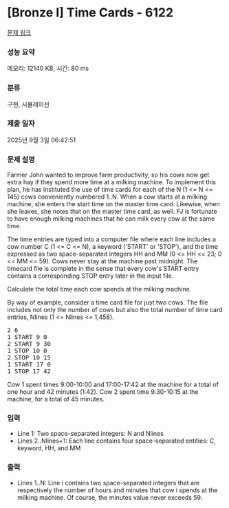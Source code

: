 # [Bronze I] Time Cards - 6122 

[문제 링크](https://www.acmicpc.net/problem/6122) 

### 성능 요약

메모리: 12140 KB, 시간: 80 ms

### 분류

구현, 시뮬레이션

### 제출 일자

2025년 9월 3일 06:42:51

### 문제 설명

<p>Farmer John wanted to improve farm productivity, so his cows now get extra hay if they spend more time at a milking machine. To implement this plan, he has instituted the use of time cards for each of the N (1 <= N <= 145) cows conveniently numbered 1..N. When a cow starts at a milking machine, she enters the start time on the master time card. Likewise, when she leaves, she notes that on the master time card, as well. FJ is fortunate to have enough milking machines that he can milk every cow at the same time.</p>

<p>The time entries are typed into a computer file where each line includes a cow number C (1 <= C <= N), a keyword ('START' or 'STOP'), and the time expressed as two space-separated integers HH and MM (0 <= HH <= 23; 0 <= MM <= 59). Cows never stay at the machine past midnight. The timecard file is complete in the sense that every cow's START entry contains a corresponding STOP entry later in the input file.</p>

<p>Calculate the total time each cow spends at the milking machine.</p>

<p>By way of example, consider a time card file for just two cows. The file includes not only the number of cows but also the total number of time card entries, Nlines (1 <= Nlines <= 1,458).</p>

<pre>2 6
1 START 9 0
2 START 9 30
1 STOP 10 0
2 STOP 10 15
1 START 17 0
1 STOP 17 42</pre>

<p>Cow 1 spent times 9:00-10:00 and 17:00-17:42 at the machine for a total of one hour and 42 minutes (1:42). Cow 2 spent time 9:30-10:15 at the machine, for a total of 45 minutes.</p>

### 입력 

 <ul>
	<li>Line 1: Two space-separated integers: N and Nlines</li>
	<li>Lines 2..Nlines+1: Each line contains four space-separated entities: C, keyword, HH, and MM</li>
</ul>

<p> </p>

### 출력 

 <ul>
	<li>Lines 1..N: Line i contains two space-separated integers that are respectively the number of hours and minutes that cow i spends at the milking machine. Of course, the minutes value never exceeds 59.</li>
</ul>

<p> </p>

